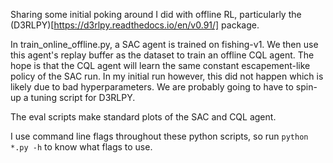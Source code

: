 Sharing some initial poking around I did with offline RL, particularly the (D3RLPY)[https://d3rlpy.readthedocs.io/en/v0.91/] package.

In train_online_offline.py, a SAC agent is trained on fishing-v1. We then use this agent's replay buffer as the dataset to train an offline CQL agent. The hope is that the CQL agent will learn the same constant escapement-like policy of the SAC run. In my initial run however, this did not happen which is likely due to bad hyperparameters. We are probably going to have to spin-up a tuning script for D3RLPY.  

The eval scripts make standard plots of the SAC and CQL agent.

I use command line flags throughout these python scripts, so run `python *.py -h` to know what flags to use.
